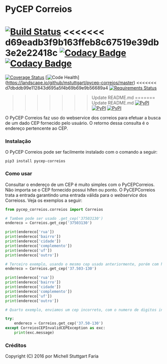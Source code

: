 PyCEP Correios
=============

[![Build Status](https://travis-ci.org/mstuttgart/pycep-correios.svg?branch=master)](https://travis-ci.org/mstuttgart/pycep-correios)
<<<<<<< d69eadb3f9b163ffeb8c67519e39db3e2e22418c
[![Codacy Badge](https://api.codacy.com/project/badge/Coverage/cce2722b3d5648d283d913b26fe12618)](https://www.codacy.com/app/michellstut/pycep-correios?utm_source=github.com&amp;utm_medium=referral&amp;utm_content=mstuttgart/pycep-correios&amp;utm_campaign=Badge_Coverage)
[![Codacy Badge](https://api.codacy.com/project/badge/Grade/cce2722b3d5648d283d913b26fe12618)](https://www.codacy.com/app/michellstut/pycep-correios?utm_source=github.com&amp;utm_medium=referral&amp;utm_content=mstuttgart/pycep-correios&amp;utm_campaign=Badge_Grade)
=======
[![Coverage Status](https://coveralls.io/repos/github/mstuttgart/pycep-correios/badge.svg?branch=master)](https://coveralls.io/github/mstuttgart/pycep-correios?branch=master)
[![Code Health](https://landscape.io/github/mstuttgart/pycep-correios/master/landscape.svg?style=flat)]
(https://landscape.io/github/mstuttgart/pycep-correios/master)
<<<<<<< d7dbddb99e112843d695a5f4b69b69e9b56689a4
[![Requirements Status](https://requires.io/github/mstuttgart/pycep-correios/requirements.svg?branch=master)](https://requires.io/github/mstuttgart/pycep-correios/requirements/?branch=master)
>>>>>>> Update README.md
=======
>>>>>>> Update README.md
[![PyPI](https://img.shields.io/pypi/v/pycep-correios.svg)](https://pypi.python.org/pypi/pycep-correios)
[![PyPI](https://img.shields.io/pypi/pyversions/pycep-correios.svg)](https://pypi.python.org/pypi/pycep-correios)
[![PyPI](https://img.shields.io/pypi/l/pycep-correios.svg)](https://github.com/mstuttgart/pycep-correios/blob/master/LICENSE)

O PyCEP Correios faz uso do webservice dos correios para efetuar a busca de um dado CEP fornecido pelo usuário. O retorno dessa consulta é o endereço pertencente ao CEP.

### Instalação
O PyCEP Correios pode ser facilmente instalado com o comando a seguir:

```
pip3 install pycep-correios
```

### Como usar

Consultar o endereço de um CEP é muito simples com o PyCEPCorreios. Não importa se o CEP fornecido possui hífen ou ponto. O PyCEPCorreios trata a entrada garantindo uma entrada válida para o *webservice* dos Correioss.
Veja os exemplos a seguir:

```python
from pycep_correios.correios import Correios

# Tambem pode ser usado .get_cep('37503130')
endereco = Correios.get_cep('37503130')

print(endereco['rua'])
print(endereco['bairro'])
print(endereco['cidade'])
print(endereco['complemento'])
print(endereco['uf'])
print(endereco['outro'])

# Terceiro exemplo, usando o mesmo cep usado anteriormente, porém com hífen e ponto.
endereco = Correios.get_cep('37.503-130')

print(endereco['rua'])
print(endereco['bairro'])
print(endereco['cidade'])
print(endereco['complemento'])
print(endereco['uf'])
print(endereco['outro'])

# Quarto exemplo, enviamos um cep incorreto, com o numero de digitos inferior a 8.

try:
    endereco = Correios.get_cep('37.50-130')
except CorreiosCEPInvalidCEPException as exc:
    print(exc.message)

```

### Créditos

Copyright (C) 2016 por Michell Stuttgart Faria

